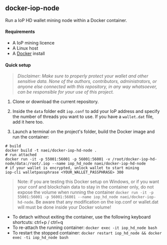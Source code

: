 ## docker-iop-node

Run a IoP HD wallet mining node within a Docker container.

#### Requirements
- A IoP mining licence
- A Linux host
- A [Docker](https://docs.docker.com/engine/installation/) install

#### Quick setup

> _Disclaimer: Make sure to properly protect your wallet and other sensitive data. None of the authors, contributors, administrators, or anyone else connected with this repository, in any way whatsoever, can be responsible for your use of this project._

1. Clone or download the current repository.

2. Inside the `data` folder edit `iop.conf` to add your IoP address and specify the number of threads you want to use. If you have a `wallet.dat` file, add it here too.

3. Launch a terminal on the project's folder, build the Docker image and run the container:

```
# build
docker build -t naei/docker-iop-hd-node .
# run attached
docker run -it -p 55001:56001 -p 56001:56001 -v /root/docker-iop-hd-node/data:/root/.iop --name iop_hd_node naei/docker-iop-hd-node
# if your wallet is encrypted, unlock wallet to start mining
iop-cli walletpassphrase <YOUR_WALLET_PASSPHRASE> 300
```

> Note: if you are testing this Docker setup on Windows, or if you want your conf and blockchain data to stay in the container only, do not expose the volume when running the container `docker run -it -p 55001:56001 -p 56001:56001 --name iop_hd_node naei/docker-iop-hd-node`. Be aware that any modification on the iop.conf or wallet.dat will must be done inside your Docker volume!

- To detach without exiting the container, use the following keyboard shortcuts: ctrl+p / ctrl+q
- To re-attach the running container: `docker exec -it iop_hd_node bash`
- To restart the stopped container: `docker restart iop_hd_node && docker exec -ti iop_hd_node bash`
